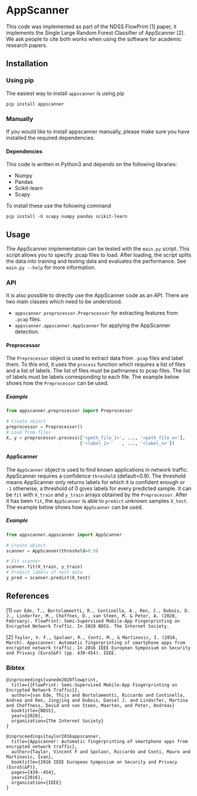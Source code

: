 # AppScanner
This code was implemented as part of the NDSS FlowPrint [1] paper, it implements the Single Large Random Forest Classifier of AppScanner [2]. We ask people to cite both works when using the software for academic research papers.

## Installation

### Using pip
The easiest way to install `appscanner` is using pip
```
pip install appscanner
```

### Manually
If you would like to install appscanner manually, please make sure you have installed the required dependencies.

#### Dependencies
This code is written in Python3 and depends on the following libraries:
 * Numpy
 * Pandas
 * Scikit-learn
 * Scapy

To install these use the following command
```
pip install -U scapy numpy pandas scikit-learn
```

## Usage
The AppScanner implementation can be tested with the `main.py` script. This script allows you to specify .pcap files to load. After loading, the script splits the data into training and testing data and evaluates the performance. See `main.py --help` for more information.

### API
It is also possible to directly use the AppScanner code as an API. There are two main classes which need to be understood.
 * `appscanner.preprocessor.Preprocessor` for extracting features from `.pcap` files.
 * `appscanner.appscanner.AppScanner` for applying the AppScanner detection.

#### Preprocessor
The `Preprocessor` object is used to extract data from `.pcap` files and label them. To this end, it uses the `process` function which requires a list of files and a list of labels. The list of files must be pathnames to pcap files. The list of labels must be labels corresponding to each file. The example below shows how the `Preprocessor` can be used.

##### Example
```python
from appscanner.preprocessor import Preprocessor

# Create object
preprocessor = Preprocessor()
# Load from files
X, y = preprocessor.process(['<path_file_1>', ..., '<path_file_n>'],
                            ['<label_1>'    , ..., '<label_n>'])
```

#### AppScanner
The `AppScanner` object is used to find known applications in network traffic. AppScanner requires a confidence `threshold` (default=0.9). The threshold means AppScanner only returns labels for which it is confident enough or `-1` otherwise, a threshold of 0 gives labels for every predicted sample. It can be `fit` with `X_train` and `y_train` arrays obtained by the `Preprocessor`. After it has been `fit`, the `AppScanner` is able to `predict` unknown samples `X_test`. The example below shows how `AppScanner` can be used.

##### Example
```python
from appscanner.appscanner import AppScanner

# Create object
scanner = AppScanner(threshold=0.9)

# Fit scanner
scanner.fit(X_train, y_train)
# Predict labels of test data
y_pred = scanner.predict(X_test)
```

## References
[1] `van Ede, T., Bortolameotti, R., Continella, A., Ren, J., Dubois, D. J., Lindorfer, M., Choffnes, D., van Steen, M. & Peter, A. (2020, February). FlowPrint: Semi-Supervised Mobile-App Fingerprinting on Encrypted Network Traffic. In 2020 NDSS. The Internet Society.`


[2] `Taylor, V. F., Spolaor, R., Conti, M., & Martinovic, I. (2016, March). Appscanner: Automatic fingerprinting of smartphone apps from encrypted network traffic. In 2016 IEEE European Symposium on Security and Privacy (EuroS&P) (pp. 439-454). IEEE.`

### Bibtex
```
@inproceedings{vanede2020flowprint,
  title={{FlowPrint: Semi-Supervised Mobile-App Fingerprinting on Encrypted Network Traffic}},
  author={van Ede, Thijs and Bortolameotti, Riccardo and Continella, Andrea and Ren, Jingjing and Dubois, Daniel J. and Lindorfer, Martina and Choffness, David and van Steen, Maarten, and Peter, Andreas}
  booktitle={NDSS},
  year={2020},
  organization={The Internet Society}
}
```

```
@inproceedings{taylor2016appscanner,
  title={Appscanner: Automatic fingerprinting of smartphone apps from encrypted network traffic},
  author={Taylor, Vincent F and Spolaor, Riccardo and Conti, Mauro and Martinovic, Ivan},
  booktitle={2016 IEEE European Symposium on Security and Privacy (EuroS\&P)},
  pages={439--454},
  year={2016},
  organization={IEEE}
}
```
